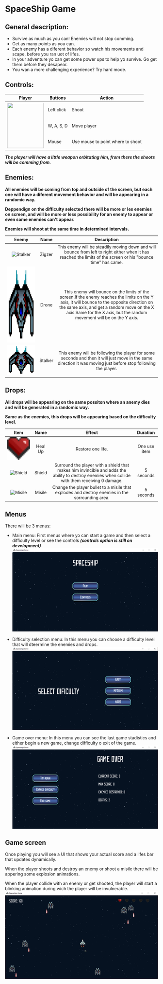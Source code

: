 # SpaceShip Game

## General description:

- Survive as much as you can! Enemies will not stop comming.
- Get as many points as you can.
- Each enemy has a diferent behavior so watch his movements and scape, before you ran uot of lifes.
- In your adventure yo can get some power ups to help yo survive. Go get them before they desapear.
- You wan a more challenging experience? Try hard mode.

## Controls:

<table>
<thead>
  <tr>
    <th>Player</th>
    <th>Buttons</th>
    <th>Action</th>
  </tr>
</thead>
<tbody>
  <tr>
    <td rowspan="3"><image src="./game/assets/Spaceship/spaceship.png" width = 120 height=150></image></td>
    <td>Left click</td>
    <td>Shoot</td>
  </tr>
  <tr>
    <td>W, A, S, D</td>
    <td>Move player</td>
  </tr>
  <tr>
    <td>Mouse</td>
    <td>Use mouse to point where to shoot</td>
  </tr>
</tbody>
</table>

**_The player will have a little weapon orbitating him, from there the shoots will be comming from._**

## Enemies:

**All enemies will be coming from top and outside of the screen, but each one will have a diferent movement behavior and will be appearing in a randomic way.**

**Deppendign on the difficulty selected there will be more or les enemies on screen, and will be more or less possibility for an enemy to appear or even some enemies can't appear.**

**Enemies will shoot at the same time in determined intervals.**

|                                    Enemy                                     |  Name   |                                                                                                                             Description                                                                                                                              |
| :--------------------------------------------------------------------------: | :-----: | :------------------------------------------------------------------------------------------------------------------------------------------------------------------------------------------------------------------------------------------------------------------: |
|                 ![Stalker](./game/assets/Enemy/enemy_1.png)                  | Zigzer  |                                                    This enemy will be steadily moving down and will bounce from left to right either when it has reached the limits of the screen or his "bounce time" has came.                                                     |
| <img src="./game/assets/Enemy/enemy_2.png" alt="Drone" height=250 width=130> |  Drone  | This enemy will bounce on the limits of the screen.If the enemy reaches the limits on the Y axis, it will bounce to the opposite direction on the same axis, and get a random move on the X axis.Same for the X axis, but the random movement will be on the Y axis. |
|                  ![Drone](./game/assets/Enemy/enemy_2.png)                   | Stalker |                                                    This enemy will be following the player for some seconds and then it will just move in the same direction it was moving just before stop following the player.                                                    |

## Drops:

**All drops will be appearing on the same possiton where an anemy dies and will be generated in a randomic way.**

**Same as the enemies, this drops will be appearing based on the difficulty level.**

|                                             Item                                             |  Name   |                                                                     Effect                                                                     |   Duration   |
| :------------------------------------------------------------------------------------------: | :-----: | :--------------------------------------------------------------------------------------------------------------------------------------------: | :----------: |
|           <img src="./game/assets/Other/Heart/heart.png" alt="Heart" width="200">            | Heal Up |                                                               Restore one life.                                                                | One use item |
| <img src="./game/assets/Spaceship/spaceship_shield.png" alt="Shield" width=200 height="100"> | Shield  | Surround the player with a shield that makes him invincible and adds the ability to destroy enemies when collide with them receiving 0 damage. |  5 seconds   |
|      <img src="./game/assets/Bullet/bullet_1.png" alt="Misile" width="100" height=100>       | Misile  |                        Change the player bullet to a misile that explodes and destroy enemies in the sorrounding area.                         |  5 seconds   |

## Menus

There will be 3 menus:

- Main menu: First menus where yo can start a game and then select a difficulty level or see the controls **_(controls option is still on development)_**
  ![Main menu](./game/assets/main_menu.png)

- Difficulty selection menu: In this menu you can choose a difficulty level that will dteermine the enemies and drops.
  ![Difficulty menu](./game/assets/dificulty_menu.png)

- Game over menu: In this menu you can see the last game stadistics and either begin a new game, change difficulty o exit of the game.
  ![Difficulty menu](./game/assets/game_over_menu.png)

## Game screen

Once playing you will see a UI that shows your actual score and a lifes bar that updates dynamically.

When the player shoots and destroy an enemy or shoot a misile there will be appering some explosion animations.

When the player collide with an enemy or get shooted, the player will start a blinking animation during wich the player will be invulnerable.
![Difficulty menu](./game/assets/game_screen.png)
